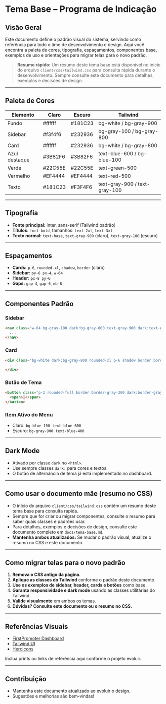 # Tema Base – Programa de Indicação

## Visão Geral
Este documento define o padrão visual do sistema, servindo como referência para todo o time de desenvolvimento e design. Aqui você encontra a paleta de cores, tipografia, espaçamentos, componentes base, exemplos de uso e orientações para migrar telas para o novo padrão.

> **Resumo rápido:** Um resumo deste tema base está disponível no início do arquivo `client/css/tailwind.css` para consulta rápida durante o desenvolvimento. Sempre consulte este documento para detalhes, exemplos e decisões de design.

---

## Paleta de Cores
| Elemento         | Claro           | Escuro           | Tailwind         |
|------------------|-----------------|------------------|------------------|
| Fundo            | #ffffff         | #181C23          | bg-white / bg-gray-900 |
| Sidebar          | #f3f4f6         | #232936          | bg-gray-100 / bg-gray-800 |
| Card             | #ffffff         | #232936          | bg-white / bg-gray-800 |
| Azul destaque    | #3B82F6         | #3B82F6          | text-blue-600 / bg-blue-100 |
| Verde            | #22C55E         | #22C55E          | text-green-500   |
| Vermelho         | #EF4444         | #EF4444          | text-red-500     |
| Texto            | #181C23         | #F3F4F6          | text-gray-900 / text-gray-100 |

---

## Tipografia
- **Fonte principal:** Inter, sans-serif (Tailwind padrão)
- **Títulos:** `font-bold`, tamanhos: `text-2xl`, `text-3xl`
- **Texto normal:** `text-base`, `text-gray-900` (claro), `text-gray-100` (escuro)

---

## Espaçamentos
- **Cards:** `p-6`, `rounded-xl`, `shadow`, `border` (claro)
- **Sidebar:** `py-6 px-4`, `w-64`
- **Header:** `px-8 py-6`
- **Gaps:** `gap-4`, `gap-6`, `mb-8`

---

## Componentes Padrão
### Sidebar
```html
<nav class="w-64 bg-gray-100 dark:bg-gray-800 text-gray-900 dark:text-gray-100 ...">
  ...
</nav>
```

### Card
```html
<div class="bg-white dark:bg-gray-800 rounded-xl p-6 shadow border border-gray-200 dark:border-none ...">
  ...
</div>
```

### Botão de Tema
```html
<button class="p-2 rounded-full border border-gray-300 dark:border-gray-600 bg-gray-200 dark:bg-gray-700 ...">
  <span>🌙</span>
</button>
```

### Item Ativo do Menu
- Claro: `bg-blue-100 text-blue-600`
- Escuro: `bg-gray-900 text-blue-400`

---

## Dark Mode
- Ativado por classe `dark` no `<html>`.
- Use sempre classes `dark:` para cores e textos.
- O botão de alternância de tema já está implementado no dashboard.

---

## Como usar o documento mãe (resumo no CSS)
- O início do arquivo `client/css/tailwind.css` contém um resumo deste tema base para consulta rápida.
- Sempre que for criar ou migrar componentes, consulte o resumo para saber quais classes e padrões usar.
- Para detalhes, exemplos e decisões de design, consulte este documento completo em `docs/tema-base.md`.
- **Mantenha ambos atualizados:** Se mudar o padrão visual, atualize o resumo no CSS e este documento.

---

## Como migrar telas para o novo padrão
1. **Remova o CSS antigo da página.**
2. **Aplique as classes do Tailwind** conforme o padrão deste documento.
3. **Use os exemplos de sidebar, header, cards e botões** como base.
4. **Garanta responsividade e dark mode** usando as classes utilitárias do Tailwind.
5. **Valide visualmente** em ambos os temas.
6. **Dúvidas? Consulte este documento ou o resumo no CSS.**

---

## Referências Visuais
- [FirstPromoter Dashboard](https://firstpromoter.com/)
- [Tailwind UI](https://tailwindui.com/)
- [Heroicons](https://heroicons.com/)

Inclua prints ou links de referência aqui conforme o projeto evoluir.

---

## Contribuição
- Mantenha este documento atualizado ao evoluir o design.
- Sugestões e melhorias são bem-vindas! 